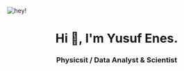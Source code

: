 
![hey!](https://postimg.cc/ctCmh13L)

<h1 align="center">Hi 👋, I'm Yusuf Enes.</h1>
<h3 align="center">Physicsit / Data Analyst & Scientist</h3>


<!--
**yusufeneskorkmaz/yusufeneskorkmaz** is a ✨ _special_ ✨ repository because its `README.md` (this file) appears on your GitHub profile.

Here are some ideas to get you started:

- 🔭 I’m currently working on ...
- 🌱 I’m currently learning ...
- 👯 I’m looking to collaborate on ...
- 🤔 I’m looking for help with ...
- 💬 Ask me about ...
- 📫 How to reach me: ...
- 😄 Pronouns: ...
- ⚡ Fun fact: ...
-->
